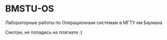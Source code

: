 # BMSTU-OS
 
Лабораторные работы по Операционным системам в МГТУ им Баумана

Смотри, не попадись на плагиате :)

